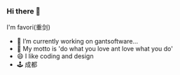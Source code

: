 ### Hi there 👋

I'm favori(重剑) 

- 🔭 I’m currently working on gantsoftware...
- 👹 My motto is 'do what you love ant love what you do'
- 😄 I like coding and design
- 🕹 成都


